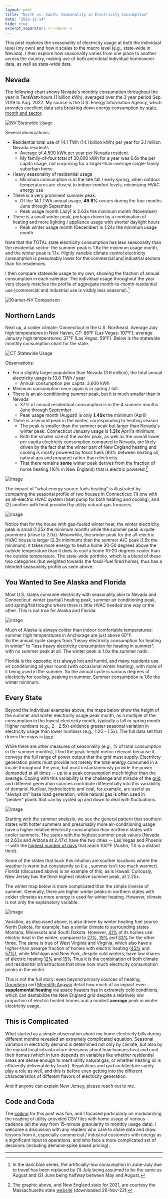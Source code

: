 ```yaml
---
layout: post
title: "North vs. South: Seasonality in Electricity Consumption"
date: "2022-12-14"
hide: true
excerpt_separator: <!--more-->
---
```


This post explores the seasonality of electricity usage at both the individual level (my own) and how it scales to the  macro level (e.g., state-wide 
in Nevada).  I then explore how seasonality varies from one place to another across the country, making use of both anecdotal individual homeowner data, 
as well as state-wide data.  

<!--more-->

## Nevada

The following chart shows Nevada's monthly consumption throughout the year in TeraWatt-hours (1 billion kWh), averaged over the 3 year period 
Sep. 2019 to Aug. 2022.  My source is the U.S. Energy Information Agency, which provides excellent data sets breaking down energy consumption by 
[state, month and sector](https://www.eia.gov/electricity/data.php#sales).

![NV Statewide Usage](/assets/images/post3_NV_statewide.png)

Several observations: 

* Residential total use of 14.1 TWh (14.1 billion kWh) per year for 3.1 million Nevada residents    
  - Average of 4,500 kWh per year per Nevada resident.  
  - My family-of-four total of 30,000 kWh for a year was 6.6x the per capita usage, not surprising for a larger-than-average single-family suburban home
* Heavy seasonality of residential usage
  - Minimum consumption is in the late fall / early spring, when outdoor temperatures are closest to indoor comfort levels, minimizing HVAC energy use
* There is a very prominent summer peak: 
  - Of the 14.1 TWh annual usage, **49.8%** occurs during the four months June through September
  - Peak usage month (July) is 2.63x the minimum month (November)
* There is a small winter peak, perhaps driven by a combination of heating and more lighting / appliance usage with shorter daylight hours
  - Peak winter usage month (December) is 1.24x the minimum usage month

Note that the TOTAL state electricity consumption has less seasonality than the residential sector: the summer peak is 1.8x the minimum usage month, 
and the winter peak is 1.1x.  Highly variable climate control electricity consumption is presumably lower for the commercial and industrial sectors 
than for residences.

I then compare statewide usage to my own, showing the fraction of annual consumption in each calendar.  The individual usage throughout the 
year very closely matches the profile of aggregate month-to-month residential use (commercial and industrial use is visibly less seasonal).[^1] 

[^1]: In the dark blue series, the artificially-low consumption in June-July due to travel has been replaced by (1) July being assumed to be the same as August and (2) June being halfway between May and August. 

![Kramer-NV Comparison](/assets/images/post3_Kramer_vs_NV.png)

## Northern Lands

Next up, a colder climate: Connecticut in the U.S. Northeast.  Average July high temperatures in New Haven, CT: 86&deg;F (Las Vegas: 107&deg;F); 
average January high temperatures: 37&deg;F (Las Vegas: 59&deg;F).  Below is the statewide monthly consumption chart for the state.

![CT Statewide Usage](/assets/images/post3_CT_statewide.png)

Observations: 

* For a slightly larger population than Nevada (3.6 million), the total annual electricity usage is 13.0 TWh / year
  - Annual consumption per capita: 3,600 kWh
* Minimum consumption once again is in spring / fall
* There is an air-conditioning summer peak, but it is much smaller than in Nevada
  - 37% of annual residentual consumption is in the 4 summer months June through September
  - Peak usage month (August) is only **1.49x** the minimum (April)
* There is a second peak in the winter, corresponding to heating season
  - The peak is smaller than the summer peak but larger than Nevada's winter peak: Connecticut January usage is **1.31x** April's minimum.  
  - Both the smaller size of the winter peak, as well as the overall lower per capita electricity consumption compared to Nevada, are likely driven by the fact that the winter part of New England heating and cooling is mostly powered by fossil fuels (80% between heating oil, natural gas and propane) rather than electricity. 
  - That there remains **some** winter peak derives from the fraction of home heating (16% in New England) that is electric powered.[^2]

![image](/assets/images/post3_new_england_households_heating_by_fuel_2021_0.png)

[^2]: The graphic above, and New England stats for 2021, are courtesy the Massachusetts state [website](https://www.mass.gov/service-details/how-massachusetts-households-heat-their-homes) (downloaded 26-Nov-22).

The impact of "what energy source fuels heating" is illustrated by comparing the seasonal profile of two houses in Connecticut: 
(1) one with an all-electric HVAC system (heat pump for both heating and cooling), and (2) another with heat provided by utility natural-gas furnaces.

![image](/assets/images/post3_CT_individual_line.png)

Notice that for the house with gas-fueled winter heat, the winter electricity peak is small (1.25x the minimum month) while the summer peak is 
quite prominent (close to 2.0x).  Meanwhile, the winter peak for the all-electric HVAC house is larger (2.3x minimum) than the summer A/C peak 
(1.9x the minimum): it takes more energy to heat a home 30-50 degrees above the outside temperature than it does to cool a home 10-20 degrees cooler
than the outside temperature.  The state-wide portfolio, which is a blend of these two categories (but weighted towards the fossil-fuel fired home), 
thus has a blended seasonality profile as seen above. 

## You Wanted to See Alaska and Florida

Most U.S. states consume electricity with seasonality akin to Nevada and Connecticut: winter (partial) heating peak, summer air conditioning peak, and 
spring/fall troughs where there is little HVAC needed one way or the other.  This is not true for Alaska and Florida: 

![image](/assets/images/post3_FLandAK_line.png)

Much of Alaska is always colder than indoor comfortable temperatures: summer high temperatures in Anchorage are just above 60&deg;F.  
So the annual cycle ranges from "heavy electricity consumption for heating in winter" to "less heavy electricity consumption for heating in summer", 
with no summer peak at all.  The winter peak is 1.6x the summer nadir. 

Florida is the opposite: it is always hot and humid, and many residents use air conditioning all year round (with occasional winter heating), 
with more of it being used in the summer.  So the annual cycle is various degrees of electricity for cooling, peaking in summer.  Summer consumption
is 1.6x the winter minimum.

## Every State

Beyond the individual examples above, the maps below show the height of the summer and winter electricity usage peak month, as a 
multiple of the consumption in the lowest electricity month, typically a fall or spring month.  Higher numbers (e.g., 2 - 2.5x) evidence greater 
seasonal variation in electricity usage than lower numbers (e.g., 1.25 - 1.5x).  The full data set that drives the maps is [here](/assets/csv/post3_map.csv).

While there are other measures of seasonality (e.g., % of total consumption in the summer months), I find the peak-height metric relevant because it
conveys the full range of power output that the grid must supply.  Electriicty generation plants must provide not merely the total energy consumed in 
a locale throughout the year, but must instantaneously provide the power demanded at all times -- up to a peak consumption much higher than the average. 
Coping with this variability is the challenge and miracle of the [grid](https://bam.kalzumeus.com/archive/markets-in-power/), and different generation 
sources contribute differentially into this variability of demand.  Nuclear, hydroelectric and coal, for example, are useful as "always on" base load
generation, while natural gas is often used in "peaker" plants that can by cycled up and down to deal with fluctuations. 

![image](/assets/images/post3_summer_map.png)

Starting with the summer analysis, we see the general pattern that southern states with hotter summers and presumably more air-conditioning usage
have a higher relative electricity consumption than northern states with cooler summers.  The states with the highest summer peak values (Nevada at 2.63x 
and Arizona at 2.47x) have the two cities -- Las Vegas and Phoenix -- with the [highest number of days](https://www.currentresults.com/Weather-Extremes/US/hottest-cities.php) that reach 100&deg;F (Austin, TX is a distant third).   

Some of the states that buck this intuition are souther locations where the weather is warm but consistently so 
(i.e., summer isn't too much warmer).  Florida (discussed above) is an example of this, as is Hawaii.  Curiously, New Jersey has the third-highest relative summer peak, at 2.25x.

The winter map below is more complicated than the simple inverse of summer.  Generally, there are higher winter peaks in northern states with 
colder climates as more energy is used for winter heating.  However, climate is not only the explanatory variable. 

![image](/assets/images/post3_winter_map.png)

Variation, as discussed above, is also driven by winter heating fuel source.  North Dakota, for example, has a similar climate 
to surrounding states Montana, Minnesota and South Dakota.   However, [41%](https://www.eia.gov/state/print.php?sid=ND) of its homes use electric 
heat in the winter, compared to [27%](https://www.eia.gov/state/print.php?sid=MT), [19%](https://www.eia.gov/state/print.php?sid=MN) and 
[33%](https://www.eia.gov/state/print.php?sid=SD) for the other three.  The same is true of West Virginia and Virginia, which also have a higher-than 
avearge fraction of homes with electric heating ([45%](https://www.eia.gov/state/print.php?sid=WV) and [57%](https://www.eia.gov/state/print.php?sid=VA)), 
while Michigan and New York, despite cold winters, have low shares of electric heating [12%](https://www.eia.gov/state/print.php?sid=MI) and [15%](https://www.eia.gov/state/print.php?sid=NY)
Thus it is the combination of both climate and residential infrastructure that drive how much electricity consumption peaks in the winter. 

This is not the full story: even beyond primary sources of heating, [Doomberg](https://doomberg.substack.com/p/new-england-is-an-energy-crisis-waiting) 
and [Meredith Angwin](https://meredithangwin.com/books/) detail how much of an impact even **supplemental heating** via space heaters has in extremely 
cold conditions, which can destabilize the New England grid despite a relatively low proportion of electric heated homes and a modest **average** peak 
in winter electricity usage. 

## This is Complicated

What started as a simple observation about my home electricity bills during different months revealed an extremely complicated equation.  Seasonal 
variation in electricity demand is determined not only by climate, but also by the myriad local infrastructure  decisions about how humans 
heat and cool their homes (which in turn depends on variables like whether residential areas are dense enough to merit utility natural gas, 
or whether heating oil is efficiently deliverable by truck).  Regulations and grid architecture surely play a role as well, and this is before 
even getting into the different characteristics of different flavors of electricity generation. 

And if anyone can explain New Jersey, please reach out to me. 

## Code and Coda

The [coding](www.github.com/jgkramer/hummingbird) for this post was fun, and I focused particularly on modularizing the reading of 
utility-provided CSV files with home usage of various cadence (all the way from 15-minute granularity to monthly usage data).  I welcome a discussion 
with any readers who care to share data and draw lessons from it, especially commercial / industrial customers with energy as a significant input to 
operations, and who face a more complicated set of decisions (including demand-spike based pricing). 

___
